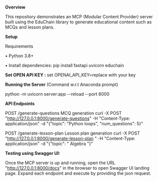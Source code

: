 **Overview**

This repository demonstrates an MCP (Modular Content Provider) server built using the EduChain library to generate educational content such as MCQs and lesson plans.

**Setup**

Requirements

•	Python 3.8+

•	Install dependencies: pip install fastapi uvicorn educhain

**Set OPEN API KEY :** set OPENAI_API_KEY=replace with your key

**Running the Server** (Command w.r.t Anaconda prompt)

python -m uvicorn server:app --reload --port 8000

**API Endpoints**

POST /generate-questions
MCQ generation
curl -X POST "http://127.0.0.1:8000/generate-questions" -H "Content-Type: application/json" -d "{\"topic\": \"Python loops\", \"num_questions\": 5}"

POST /generate-lesson-plan
Lesson plan generation
curl -X POST "http://127.0.0.1:8000/generate-lesson-plan " -H "Content-Type: application/json" -d "{\"topic\": \" Algebra \"}"

**Testing using Swagger UI:**

Once the MCP server is up and running, open the URL "http://127.0.0.1:8000/docs" in the browser to open Swagger UI landing page. Expand each endpoint and execute by providing the json request.


